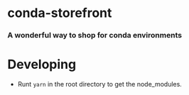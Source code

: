 # conda-storefront
### A wonderful way to shop for conda environments
# Developing

* Runt `yarn` in the root directory to get the node_modules.
